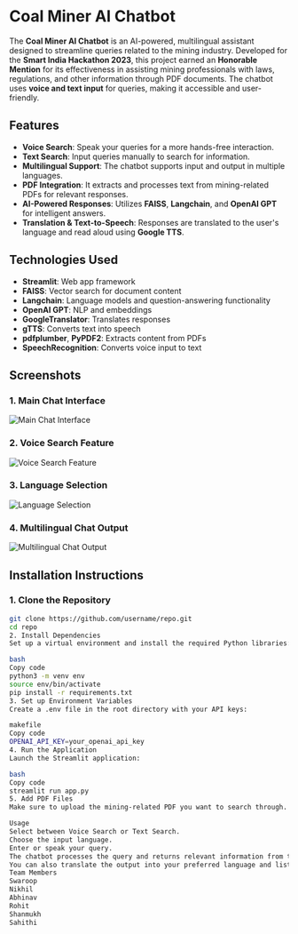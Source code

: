 # Coal Miner AI Chatbot

The **Coal Miner AI Chatbot** is an AI-powered, multilingual assistant designed to streamline queries related to the mining industry. Developed for the **Smart India Hackathon 2023**, this project earned an **Honorable Mention** for its effectiveness in assisting mining professionals with laws, regulations, and other information through PDF documents. The chatbot uses **voice and text input** for queries, making it accessible and user-friendly.

## Features
- **Voice Search**: Speak your queries for a more hands-free interaction.
- **Text Search**: Input queries manually to search for information.
- **Multilingual Support**: The chatbot supports input and output in multiple languages.
- **PDF Integration**: It extracts and processes text from mining-related PDFs for relevant responses.
- **AI-Powered Responses**: Utilizes **FAISS**, **Langchain**, and **OpenAI GPT** for intelligent answers.
- **Translation & Text-to-Speech**: Responses are translated to the user's language and read aloud using **Google TTS**.

## Technologies Used
- **Streamlit**: Web app framework
- **FAISS**: Vector search for document content
- **Langchain**: Language models and question-answering functionality
- **OpenAI GPT**: NLP and embeddings
- **GoogleTranslator**: Translates responses
- **gTTS**: Converts text into speech
- **pdfplumber**, **PyPDF2**: Extracts content from PDFs
- **SpeechRecognition**: Converts voice input to text

## Screenshots

### 1. Main Chat Interface
![Main Chat Interface](./screenshots/Screenshot1.png)

### 2. Voice Search Feature
![Voice Search Feature](./screenshots/Screenshot2.png)

### 3. Language Selection
![Language Selection](./screenshots/Screenshot3.png)

### 4. Multilingual Chat Output
![Multilingual Chat Output](./screenshots/Screenshot4.png)

## Installation Instructions

### 1. Clone the Repository
```bash
git clone https://github.com/username/repo.git
cd repo
2. Install Dependencies
Set up a virtual environment and install the required Python libraries:

bash
Copy code
python3 -m venv env
source env/bin/activate
pip install -r requirements.txt
3. Set up Environment Variables
Create a .env file in the root directory with your API keys:

makefile
Copy code
OPENAI_API_KEY=your_openai_api_key
4. Run the Application
Launch the Streamlit application:

bash
Copy code
streamlit run app.py
5. Add PDF Files
Make sure to upload the mining-related PDF you want to search through. Place it in the root directory or provide its path when prompted.

Usage
Select between Voice Search or Text Search.
Choose the input language.
Enter or speak your query.
The chatbot processes the query and returns relevant information from the mining-related PDF.
You can also translate the output into your preferred language and listen to it using text-to-speech.
Team Members
Swaroop
Nikhil
Abhinav
Rohit
Shanmukh
Sahithi

